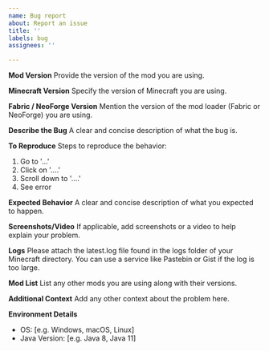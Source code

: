 ```yaml
---
name: Bug report
about: Report an issue
title: ''
labels: bug
assignees: ''

---
```


**Mod Version**
Provide the version of the mod you are using.

**Minecraft Version**
Specify the version of Minecraft you are using.

**Fabric / NeoForge Version**
Mention the version of the mod loader (Fabric or NeoForge) you are using.

**Describe the Bug**
A clear and concise description of what the bug is.

**To Reproduce**
Steps to reproduce the behavior:
1. Go to '...'
2. Click on '....'
3. Scroll down to '....'
4. See error

**Expected Behavior**
A clear and concise description of what you expected to happen.

**Screenshots/Video**
If applicable, add screenshots or a video to help explain your problem.

**Logs**
Please attach the latest.log file found in the logs folder of your Minecraft directory. You can use a service like Pastebin or Gist if the log is too large.

**Mod List**
List any other mods you are using along with their versions.

**Additional Context**
Add any other context about the problem here.

**Environment Details**
- OS: [e.g. Windows, macOS, Linux]
- Java Version: [e.g. Java 8, Java 11]